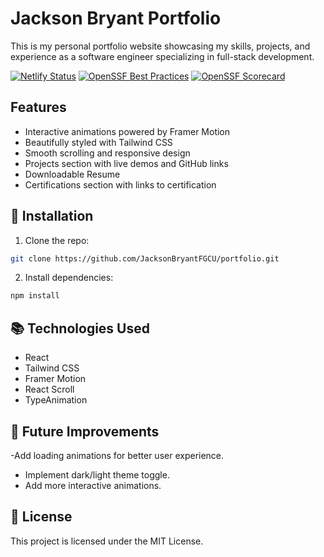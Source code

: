 # Jackson Bryant Portfolio

This is my personal portfolio website showcasing my skills, projects, and experience as a software engineer specializing in full-stack development.

[![Netlify Status](https://api.netlify.com/api/v1/badges/ba4f54eb-6213-41e0-ba45-fa07715dcd1a/deploy-status)](https://app.netlify.com/sites/jacksonbryantportfolio/deploys)
[![OpenSSF Best Practices](https://bestpractices.coreinfrastructure.org/projects/0/badge)](https://bestpractices.coreinfrastructure.org)
[![OpenSSF Scorecard](https://api.securityscorecards.dev/projects/github.com/JacksonBryantFGCU/portfolio-typescript/badge)](https://securityscorecards.dev/viewer/?uri=github.com/JacksonBryantFGCU/portfolio-typescript)

## Features
- Interactive animations powered by Framer Motion
- Beautifully styled with Tailwind CSS
- Smooth scrolling and responsive design
- Projects section with live demos and GitHub links
- Downloadable Resume
- Certifications section with links to certification

## 🔧 Installation
1. Clone the repo:  

```bash
git clone https://github.com/JacksonBryantFGCU/portfolio.git
```

2. Install dependencies:

```bash
npm install
```

## 📚 Technologies Used
- React
- Tailwind CSS
- Framer Motion
- React Scroll
- TypeAnimation


## 🎨 Future Improvements
-Add loading animations for better user experience.
- Implement dark/light theme toggle.
- Add more interactive animations.

## 📄 License
This project is licensed under the MIT License.
